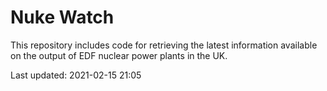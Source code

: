 # Nuke Watch

This repository includes code for retrieving the latest information available on the output of EDF nuclear power plants in the UK.

Last updated: 2021-02-15 21:05